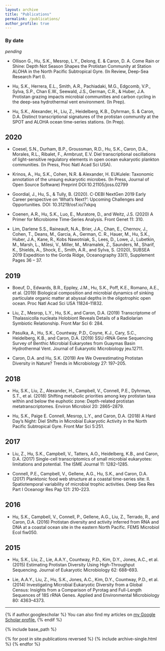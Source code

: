 ```yaml
---
layout: archive
title: "Publications"
permalink: /publications/
author_profile: true
---
```



### By date
_pending_
* Ollison G., Hu, S.K., Mesrop, L.Y., Delong, E. & Caron, D. A. Come Rain or Shine: Depth Not Season Shapes the Protistan Community at Station ALOHA in the North Pacific Subtropical Gyre. (In Review, Deep-Sea Research Part I).

* Hu, S.K., Herrera, E.L., Smith, A.R., Pachiadaki, M.G., Edgcomb, V.P., Sylva, S.P., Chan E.W., Seewald, J.S., German, C.R., & Huber, J.A. Protistan grazing impacts microbial communities and carbon cycling in the deep-sea hydrothermal vent environment. (In Prep).

* Hu, S.K., Alexander, H., Liu, Z., Heidelberg, K.B., Dyhrman, S. & Caron, D.A. Distinct transcriptional signatures of the protistan community at the SPOT and ALOHA ocean time-series stations. (In Prep).

## 2020
* Coesel, S.N., Durham, B.P., Groussman, R.D., Hu, S.K., Caron, D.A., Morales, R.L., Ribalet, F., Armbrust, E.V. Diel transcriptional oscillations of light-sensitive regulatory elements in open ocean eukaryotic plankton communities. (In Press, Proc Natl Acad Sci USA).

* Krinos, A., Hu, S.K., Cohen, N.R. & Alexander, H. EUKulele: Taxonomic annotation of the unsung eukaryotic microbes. (In Press, Journal of Open Source Software) Preprint DOI:10.21105/joss.02799 

* Goordial, J., Hu, S., & Tully, B. (2020). C-DEBI NextGen 2019 Early Career perspective on ‘What’s Next?’: Upcoming Challenges and Opportunities. DOI: 10.31219/osf.io/7xkpq

* Coenen, A.R., Hu, S.K., Luo, E., Muratore, D., and Weitz, J.S. (2020) A Primer for Microbiome Time-Series Analysis. Front Genet 11: 310.

* Lim, Darlene S.S., Raineault, N.A., Brier, J.A., Chan, E., Chernov, J., Cohen, T., Deans, M., Garcia, A., German, C. R., Hauer, M., Hu, S.K., Huber, J.A., Kane, R., Kobs Nawotniak, S., Lees, D., Lowe, J., Lubetkin, M., Marsh, L., Milesi, V., Miller, M., Miramalek, Z., Saunders, M., Sharif, K., Shields, A., Shock, E., Smith, A.R., and Sylva, S. (2020), SUBSEA 2019 Expedition to the Gorda Ridge, Oceanography 33(1), Supplement Pages 36 – 37.

## 2019
* Boeuf, D., Edwards, B.R., Eppley, J.M., Hu, S.K., Poff, K.E., Romano, A.E., et al. (2019) Biological composition and microbial dynamics of sinking particulate organic matter at abyssal depths in the oligotrophic open ocean. Proc Natl Acad Sci USA 11824–11832.

* Liu, Z., Mesrop, L.Y., Hu, S.K., and Caron, D.A. (2019) Transcriptome of Thalassicolla nucleata Holobiont Reveals Details of a Radiolarian Symbiotic Relationship. Front Mar Sci 6: 284.

* Pasulka, A., Hu, S.K., Countway, P.D., Coyne, K.J., Cary, S.C., Heidelberg, K.B., and Caron, D.A. (2019) SSU rRNA Gene Sequencing Survey of Benthic Microbial Eukaryotes from Guaymas Basin Hydrothermal Vent. Journal of Eukaryotic Microbiology jeu.12711.

* Caron, D.A. and Hu, S.K. (2019) Are We Overestimating Protistan Diversity in Nature? Trends in Microbiology 27: 197–205.

## 2018
* Hu, S.K., Liu, Z., Alexander, H., Campbell, V., Connell, P.E., Dyhrman, S.T., et al. (2018) Shifting metabolic priorities among key protistan taxa within and below the euphotic zone: Depth-related protistan metatranscriptomes. Environ Microbiol 20: 2865–2879.

* Hu, S.K., Paige E. Connell, Mesrop, L.Y., and Caron, D.A. (2018) A Hard Day’s Night: Diel Shifts in Microbial Eukaryotic Activity in the North Pacific Subtropical Gyre. Front Mar Sci 5:251.

## 2017
* Liu, Z., Hu, S.K., Campbell, V., Tatters, A.O., Heidelberg, K.B., and Caron, D.A. (2017) Single-cell transcriptomics of small microbial eukaryotes: limitations and potential. The ISME Journal 11: 1282–1285.

* Connell, P.E., Campbell, V., Gellene, A.G., Hu, S.K., and Caron, D.A. (2017) Planktonic food web structure at a coastal time-series site: II. Spatiotemporal variability of microbial trophic activities. Deep Sea Res Part I Oceanogr Res Pap 121: 210–223.

## 2016
* Hu, S.K., Campbell, V., Connell, P., Gellene, A.G., Liu, Z., Terrado, R., and Caron, D.A. (2016) Protistan diversity and activity inferred from RNA and DNA at a coastal ocean site in the eastern North Pacific. FEMS Microbiol Ecol fiw050.

## 2015 
* Hu, S.K., Liu, Z., Lie, A.A.Y., Countway, P.D., Kim, D.Y., Jones, A.C., et al. (2015) Estimating Protistan Diversity Using High-Throughput Sequencing. Journal of Eukaryotic Microbiology 62: 688–693.

* Lie, A.A.Y., Liu, Z., Hu, S.K., Jones, A.C., Kim, D.Y., Countway, P.D., et al. (2014) Investigating Microbial Eukaryotic Diversity from a Global Census: Insights from a Comparison of Pyrotag and Full-Length Sequences of 18S rRNA Genes. Applied and Environmental Microbiology 80: 4363–4373.


---


{% if author.googlescholar %}
  You can also find my articles on <u><a href="{{author.googlescholar}}">my Google Scholar profile</a>.</u>
{% endif %}

{% include base_path %}

{% for post in site.publications reversed %}
  {% include archive-single.html %}
{% endfor %}
